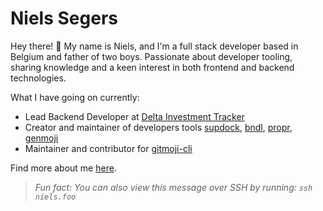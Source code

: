 # Niels Segers

Hey there! 👋 My name is Niels, and I'm a full stack developer based in Belgium and father of two boys. Passionate about developer tooling, sharing knowledge and a keen interest in both frontend and backend technologies.

What I have going on currently:

- Lead Backend Developer at [Delta Investment Tracker](https://delta.app)
- Creator and maintainer of developers tools [supdock](https://github.com/segersniels/supdock), [bndl](https://github.com/segersniels/bndl), [propr](https://github.com/segersniels/propr-cli), [genmoji](https://github.com/segersniels/genmoji)
- Maintainer and contributor for [gitmoji-cli](https://github.com/carloscuesta/gitmoji-cli)

Find more about me [here](https://niels.foo/about).

> _Fun fact: You can also view this message over SSH by running: `ssh niels.foo`_
